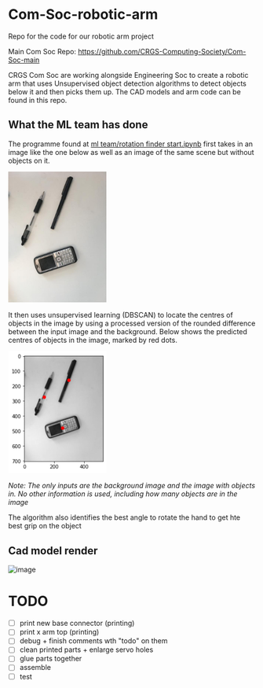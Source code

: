 # Com-Soc-robotic-arm
Repo for the code for our robotic arm project

Main Com Soc Repo: https://github.com/CRGS-Computing-Society/Com-Soc-main

CRGS Com Soc are working alongside Engineering Soc to create a robotic arm that uses Unsupervised object detection algorithms to detect objects below it and then picks them up. The CAD models and arm code can be found in this repo.

## What the ML team has done

The programme found at [ml team/rotation finder start.ipynb](https://github.com/Joseph-Rance/Com-Soc-robotic-arm/blob/master/ml%20team/Rotation%20Finder%20Final%20%5B%2BDBSCAN%5D.ipynb) first takes in an image like the one below as well as an image of the same scene but without objects on it.

<img src="https://github.com/Joseph-Rance/Com-Soc-robotic-arm/blob/master/ml%20team/classified%20images/3/input%20image.jpg?raw=true" alt="input image" width="200"/>

It then uses unsupervised learning (DBSCAN) to locate the centres of objects in the image by using a processed version of the rounded difference between the input image and the background. Below shows the predicted centres of objects in the image, marked by red dots.

<img src="https://github.com/Joseph-Rance/Com-Soc-robotic-arm/blob/master/ml%20team/classified%20images/3/output.png?raw=true" alt="output image" width="200"/>

*Note: The only inputs are the background image and the image with objects in. No other information is used, including how many objects are in the image*

The algorithm also identifies the best angle to rotate the hand to get hte best grip on the object

## Cad model render

![image](https://user-images.githubusercontent.com/56409230/123335270-20348900-d53c-11eb-8eee-9fbc30d04f5f.png)

# TODO

 - [ ] print new base connector (printing)
 - [ ] print x arm top (printing)
 - [ ] debug + finish comments wth "todo" on them
 - [ ] clean printed parts + enlarge servo holes
 - [ ] glue parts together
 - [ ] assemble
 - [ ] test
